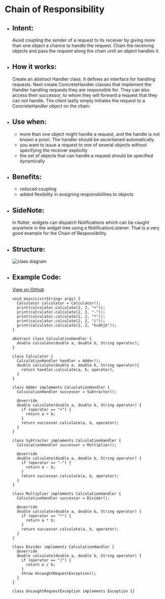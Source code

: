 # Chain of Responsibility

- ## Intent:
  Avoid coupling the sender of a request to its receiver by giving more than one object a chance to handle the request. Chain the receiving objects and pass the request along the chain until an object handles it.

- ## How it works:
  Create an abstract Handler class. It defines an interface for handling requests. Next create ConcreteHandler classes that implement the Handler handling requests they are responsible for. They can also access their successor, to whom they will forward a request that they can not handle. The client lastly simply initiates the request to a ConcreteHandler object on the chain.
  

- ## Use when:
  - more than one object might handle a request, and the handle is not known a priori. The handler should be ascertained automatically.
  - you want to issue a request to one of several objects without specifying the receiver explicitly
  - the set of objects that can handle a request should be specified dynamically

- ## Benefits:
  - reduced coupling
  - added flexibility in assigning responsibilities to objects

- ## SideNote:
  In flutter, widgets can dispatch Notifications which can be caught anywhere in the widget tree using a NotificationListener. That is a very good example for the Chain of Responsibility.

- ## Structure:
  ![class diagram](https://miro.medium.com/max/491/1*A-RUUrXZtJmW5ImF853Xsg.png)

- ## Example Code:
  [View on Github](https://github.com/TheUltimateOptimist/Design-Patterns/blob/master/ChainOfResponsibility/chain_of_responsibility_example.dart)

  ```
  void main(List<String> args) {
    Calculator calculator = Calculator();
    print(calculator.calculate(2, 2, "+"));
    print(calculator.calculate(2, 2, "-"));
    print(calculator.calculate(2, 2, "*"));
    print(calculator.calculate(2, 2, "/"));
    print(calculator.calculate(2, 2, "hsdhjk"));
  }

  abstract class CalculationHandler {
    double calculate(double a, double b, String operator);
  }

  class Calculator {
    CalculationHandler handler = Adder();
    double calculate(double a, double b, String operator){
      return handler.calculate(a, b, operator);
    }
  }

  class Adder implements CalculationHandler {
    CalculationHandler successor = Subtracter();

    @override
    double calculate(double a, double b, String operator) {
      if (operator == "+") {
        return a + b;
      }
      return successor.calculate(a, b, operator);
    }
  }

  class Subtracter implements CalculationHandler {
    CalculationHandler successor = Multiplier();

    @override
    double calculate(double a, double b, String operator) {
      if (operator == "-") {
        return a - b;
      }
      return successor.calculate(a, b, operator);
    }
  }

  class Multiplier implements CalculationHandler {
    CalculationHandler successor = Divider();

    @override
    double calculate(double a, double b, String operator) {
      if (operator == "*") {
        return a * b;
      }
      return successor.calculate(a, b, operator);
    }
  }

  class Divider implements CalculationHandler {
    @override
    double calculate(double a, double b, String operator) {
      if (operator == "/") {
        return a / b;
      }
      throw UncaughtRequestException();
    }
  }

  class UncaughtRequestException implements Exception {}
  ```